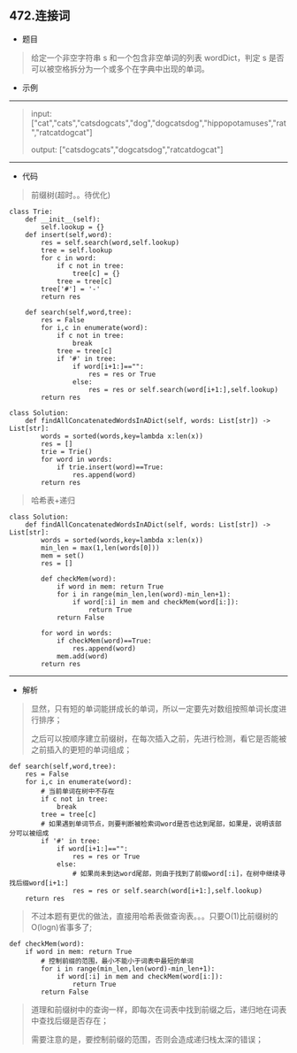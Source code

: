 472.连接词
----------
 - 题目
>给定一个非空字符串 s 和一个包含非空单词的列表 wordDict，判定 s 是否可以被空格拆分为一个或多个在字典中出现的单词。

 - 示例
 ----------
 > input: ["cat","cats","catsdogcats","dog","dogcatsdog","hippopotamuses","rat","ratcatdogcat"]
 >
 > output: ["catsdogcats","dogcatsdog","ratcatdogcat"]
----------
 - 代码
>
> 前缀树(超时。。待优化)
>
    class Trie:
        def __init__(self):
            self.lookup = {}
        def insert(self,word):
            res = self.search(word,self.lookup)
            tree = self.lookup
            for c in word:
                if c not in tree:
                    tree[c] = {}
                tree = tree[c]
            tree['#'] = '-'
            return res
    
        def search(self,word,tree):
            res = False
            for i,c in enumerate(word):
                if c not in tree:
                    break
                tree = tree[c]
                if '#' in tree:
                    if word[i+1:]=="":
                        res = res or True
                    else:
                        res = res or self.search(word[i+1:],self.lookup)
            return res
    
    class Solution:
        def findAllConcatenatedWordsInADict(self, words: List[str]) -> List[str]:
            words = sorted(words,key=lambda x:len(x))
            res = []
            trie = Trie()
            for word in words:
                if trie.insert(word)==True:
                    res.append(word)
            return res
>
> 哈希表+递归
>
    class Solution:
        def findAllConcatenatedWordsInADict(self, words: List[str]) -> List[str]:
            words = sorted(words,key=lambda x:len(x))
            min_len = max(1,len(words[0]))
            mem = set()
            res = []
            
            def checkMem(word):
                if word in mem: return True
                for i in range(min_len,len(word)-min_len+1):
                    if word[:i] in mem and checkMem(word[i:]):
                        return True
                return False
    
            for word in words:
                if checkMem(word)==True:
                    res.append(word)
                mem.add(word)
            return res
----------
 - 解析
> 显然，只有短的单词能拼成长的单词，所以一定要先对数组按照单词长度进行排序；
>
> 之后可以按顺序建立前缀树，在每次插入之前，先进行检测，看它是否能被之前插入的更短的单词组成；
>
    def search(self,word,tree):
        res = False
        for i,c in enumerate(word):
            # 当前单词在树中不存在
            if c not in tree:
                break
            tree = tree[c]
            # 如果遇到单词节点，则要判断被检索词word是否也达到尾部，如果是，说明该部分可以被组成
            if '#' in tree:
                if word[i+1:]=="":
                    res = res or True
                else:
                    # 如果尚未到达word尾部，则由于找到了前缀word[:i]，在树中继续寻找后缀word[i+1:]
                    res = res or self.search(word[i+1:],self.lookup)
        return res
>
> 不过本题有更优的做法，直接用哈希表做查询表。。。只要O(1)比前缀树的O(logn)省事多了;
>
    def checkMem(word):
        if word in mem: return True
            # 控制前缀的范围，最小不能小于词表中最短的单词
            for i in range(min_len,len(word)-min_len+1):
                if word[:i] in mem and checkMem(word[i:]):
                    return True
            return False
> 道理和前缀树中的查询一样，即每次在词表中找到前缀之后，递归地在词表中查找后缀是否存在；
>
> 需要注意的是，要控制前缀的范围，否则会造成递归栈太深的错误；